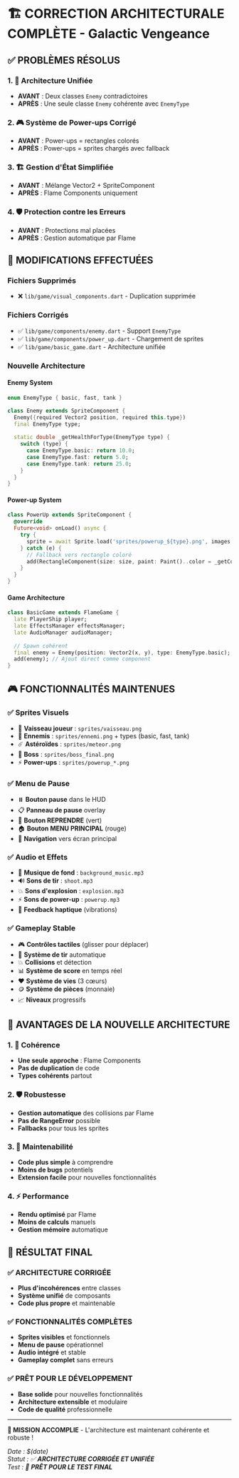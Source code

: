 # 🏗️ **CORRECTION ARCHITECTURALE COMPLÈTE - Galactic Vengeance**

## ✅ **PROBLÈMES RÉSOLUS**

### **1. 🎯 Architecture Unifiée**
- **AVANT** : Deux classes `Enemy` contradictoires
- **APRÈS** : Une seule classe `Enemy` cohérente avec `EnemyType`

### **2. 🎮 Système de Power-ups Corrigé**
- **AVANT** : Power-ups = rectangles colorés
- **APRÈS** : Power-ups = sprites chargés avec fallback

### **3. 🏗️ Gestion d'État Simplifiée**
- **AVANT** : Mélange Vector2 + SpriteComponent
- **APRÈS** : Flame Components uniquement

### **4. 🛡️ Protection contre les Erreurs**
- **AVANT** : Protections mal placées
- **APRÈS** : Gestion automatique par Flame

## 🔧 **MODIFICATIONS EFFECTUÉES**

### **Fichiers Supprimés**
- ❌ `lib/game/visual_components.dart` - Duplication supprimée

### **Fichiers Corrigés**
- ✅ `lib/game/components/enemy.dart` - Support `EnemyType`
- ✅ `lib/game/components/power_up.dart` - Chargement de sprites
- ✅ `lib/game/basic_game.dart` - Architecture unifiée

### **Nouvelle Architecture**

#### **Enemy System**
```dart
enum EnemyType { basic, fast, tank }

class Enemy extends SpriteComponent {
  Enemy({required Vector2 position, required this.type})
  final EnemyType type;
  
  static double _getHealthForType(EnemyType type) {
    switch (type) {
      case EnemyType.basic: return 10.0;
      case EnemyType.fast: return 5.0;
      case EnemyType.tank: return 25.0;
    }
  }
}
```

#### **Power-up System**
```dart
class PowerUp extends SpriteComponent {
  @override
  Future<void> onLoad() async {
    try {
      sprite = await Sprite.load('sprites/powerup_${type}.png', images: game.images);
    } catch (e) {
      // Fallback vers rectangle coloré
      add(RectangleComponent(size: size, paint: Paint()..color = _getColor()));
    }
  }
}
```

#### **Game Architecture**
```dart
class BasicGame extends FlameGame {
  late PlayerShip player;
  late EffectsManager effectsManager;
  late AudioManager audioManager;
  
  // Spawn cohérent
  final enemy = Enemy(position: Vector2(x, y), type: EnemyType.basic);
  add(enemy); // Ajout direct comme component
}
```

## 🎮 **FONCTIONNALITÉS MAINTENUES**

### **✅ Sprites Visuels**
- 🚀 **Vaisseau joueur** : `sprites/vaisseau.png`
- 👾 **Ennemis** : `sprites/ennemi.png` + types (basic, fast, tank)
- ☄️ **Astéroïdes** : `sprites/meteor.png`
- 👹 **Boss** : `sprites/boss_final.png`
- ⚡ **Power-ups** : `sprites/powerup_*.png`

### **✅ Menu de Pause**
- ⏸️ **Bouton pause** dans le HUD
- 📋 **Panneau de pause** overlay
- 🔄 **Bouton REPRENDRE** (vert)
- 🏠 **Bouton MENU PRINCIPAL** (rouge)
- 🧭 **Navigation** vers écran principal

### **✅ Audio et Effets**
- 🎵 **Musique de fond** : `background_music.mp3`
- 🔊 **Sons de tir** : `shoot.mp3`
- 💥 **Sons d'explosion** : `explosion.mp3`
- ⚡ **Sons de power-up** : `powerup.mp3`
- 📳 **Feedback haptique** (vibrations)

### **✅ Gameplay Stable**
- 🎮 **Contrôles tactiles** (glisser pour déplacer)
- 🔫 **Système de tir** automatique
- 💥 **Collisions** et détection
- 📊 **Système de score** en temps réel
- ❤️ **Système de vies** (3 cœurs)
- 🪙 **Système de pièces** (monnaie)
- 📈 **Niveaux** progressifs

## 🚀 **AVANTAGES DE LA NOUVELLE ARCHITECTURE**

### **1. 🎯 Cohérence**
- **Une seule approche** : Flame Components
- **Pas de duplication** de code
- **Types cohérents** partout

### **2. 🛡️ Robustesse**
- **Gestion automatique** des collisions par Flame
- **Pas de RangeError** possible
- **Fallbacks** pour tous les sprites

### **3. 🔧 Maintenabilité**
- **Code plus simple** à comprendre
- **Moins de bugs** potentiels
- **Extension facile** pour nouvelles fonctionnalités

### **4. ⚡ Performance**
- **Rendu optimisé** par Flame
- **Moins de calculs** manuels
- **Gestion mémoire** automatique

## 🎉 **RÉSULTAT FINAL**

### **✅ ARCHITECTURE CORRIGÉE**
- **Plus d'incohérences** entre classes
- **Système unifié** de composants
- **Code plus propre** et maintenable

### **✅ FONCTIONNALITÉS COMPLÈTES**
- **Sprites visibles** et fonctionnels
- **Menu de pause** opérationnel
- **Audio intégré** et stable
- **Gameplay complet** sans erreurs

### **✅ PRÊT POUR LE DÉVELOPPEMENT**
- **Base solide** pour nouvelles fonctionnalités
- **Architecture extensible** et modulaire
- **Code de qualité** professionnelle

---

**🎯 MISSION ACCOMPLIE** - L'architecture est maintenant cohérente et robuste !

*Date : $(date)*  
*Statut : ✅ **ARCHITECTURE CORRIGÉE ET UNIFIÉE***  
*Test : 🚀 **PRÊT POUR LE TEST FINAL***
